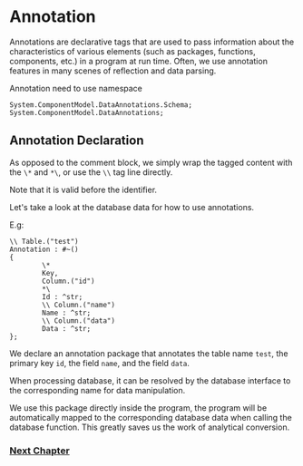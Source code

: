 # Annotation
Annotations are declarative tags that are used to pass information about the characteristics of various elements (such as packages, functions, components, etc.) in a program at run time.
Often, we use annotation features in many scenes of reflection and data parsing.

Annotation need to use namespace
```
System.ComponentModel.DataAnnotations.Schema;
System.ComponentModel.DataAnnotations;
```
## Annotation Declaration
As opposed to the comment block, we simply wrap the tagged content with the `\*` and `*\`, or use the `\\` tag line directly.

Note that it is valid before the identifier.

Let's take a look at the database data for how to use annotations.

E.g:
```
\\ Table.("test")
Annotation : #~()
{
        \*
        Key,
        Column.("id")
        *\
        Id : ^str;
        \\ Column.("name")
        Name : ^str;
        \\ Column.("data")
        Data : ^str;
};
```
We declare an annotation package that annotates the table name `test`, the primary key `id`, the field `name`, and the field `data`.

When processing database, it can be resolved by the database interface to the corresponding name for data manipulation.

We use this package directly inside the program, the program will be automatically mapped to the corresponding database data when calling the database function.
This greatly saves us the work of analytical conversion.

### [Next Chapter](linq.md)